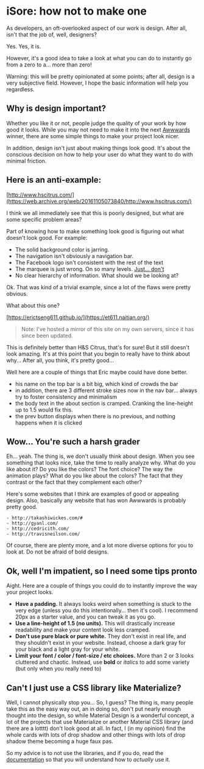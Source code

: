 # iSore: how not to make one

As developers, an oft-overlooked aspect of our work is design. After all, isn't
that the job of, well, designers?

Yes. Yes, it is.

However, it's a good idea to take a look at what you can do to instantly go from
a zero to a... more than zero!

Warning: this will be pretty opinionated at some points; after all, design is a
very subjective field. However, I hope the basic information will help you
regardless.

## Why is design important?

Whether you like it or not, people judge the quality of your work by how good it
looks. While you may not need to make it into the next
[Awwwards](http://www.awwwards.com/) winner, there are some simple things to
make your project look nicer.

In addition, design isn't just about making things look good. It's about the
conscious decision on how to help your user do what they want to do with minimal
friction.

## Here is an anti-example:

[http://www.hscitrus.com/](https://web.archive.org/web/20161105073840/http://www.hscitrus.com/)

I think we all immediately see that this is poorly designed, but what are some
specific problem areas?

Part of knowing how to make something look good is figuring out what doesn't
look good. For example:

   - The solid background color is jarring.
   - The navigation isn't obviously a navigation bar.
   - The Facebook logo isn't consistent with the rest of the text
   - The marquee is just wrong. On so many levels. [Just... don't](https://www.w3.org/wiki/HTML/Elements/marquee)
   - No clear hierarchy of information. What should we be looking at?

Ok. That was kind of a trivial example, since a lot of the flaws were pretty
obvious.

What about this one?

[https://erictseng611.github.io/](https://et611.naitian.org/)

> Note: I've hosted a mirror of this site on my own servers, since it has since been updated.

This is definitely better than H&S Citrus, that's for sure! But it still doesn't
look amazing. It's at this point that you begin to really have to think about
why... After all, you think, it's pretty good...

Well here are a couple of things that Eric maybe could have done better.

   - his name on the top bar is a bit big, which kind of crowds the bar
   - in addition, there are 3 different stroke sizes now in the nav bar...
       always try to foster consistency and minimalism
   - the body text in the about section is cramped. Cranking the line-height up
       to 1.5 would fix this.
   - the prev button displays when there is no previous, and nothing happens
       when it is clicked

## Wow... You're such a harsh grader

Eh... yeah. The thing is, we don't usually think about design. When you see
something that looks nice, take the time to really analyze why. What do you like
about it? Do you like the colors? The font choice? The way the animation plays?
What do you like about the colors? The fact that they contrast or the fact that
they complement each other?

Here's some websites that I think are examples of good or appealing design. Also, basically any website that has won Awwwards is probably pretty good.

    - http://takashiwickes.com/#
    - http://gyanl.com/
    - http://cedricith.com/
    - http://travisneilson.com/

Of course, there are plenty more, and a lot more diverse options for you to look at. Do not be afraid of bold designs.

## Ok, well I'm impatient, so I need some tips pronto

Aight. Here are a couple of things you could do to instantly improve the way
your project looks.

   - **Have a padding.** It always looks weird when something is stuck to the very
       edge (unless you do this intentionally... then it's cool). I recommend
       20px as a starter value, and you can tweak it as you go.
   - **Use a line-height of 1.5 (no units).** This will drastically increase
       readability and make your content look less cramped.
   - **Don't use pure black or pure white.** They don't exist in real life, and they
       shouldn't exist in your website. Instead, choose a dark gray for your
       black and a light gray for your white.
   - **Limit your font / color / font-size / etc choices.** More than 2 or 3 looks
       cluttered and chaotic. Instead, use **bold** or *italics* to add some
       variety (but only when you really need to)

## Can't I just use a CSS library like Materialize?

Well, I cannot physically stop you... So, I guess? The thing is, many people
take this as the easy way out, an in doing so, don't put nearly enough thought
into the design, so while Material Design is a wonderful concept, a lot of the
projects that use Materialize or another Material CSS library (and there are a
lotttt) don't look good at all. In fact, I (in my opinion) find the whole cards
with lots of drop shadow and other things with lots of drop shadow theme
becoming a huge faux pas.

So my advice is to not use the libraries, and if you do, read the
[documentation](https://material.io/guidelines/) so that you will understand how
to *actually* use it.
